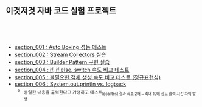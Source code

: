 

## 이것저것 자바 코드 실험 프로젝트
　
　  
　  
  
  - [section_001 : Auto Boxing 성능 테스트][link_section_001]
  - [section_002 : Stream Collectors 실습][link_section_002]
  - [section_003 : Builder Pattern 구현 실습][link_section_003]
  - [section_004 : if, if else, switch 속도 비교 테스트][link_section_004]
  - [section_005 : 불필요한 객체 생성 속도 비교 테스트 (정규표현식)][link_section_005]
  - [section_006 : System.out.println vs. logback][link_section_006]
    - <sub>동일한 내용을 출력한다고 가정하고 테스트<sub>local test 결과 최소 2배 ~ 최대 10배 정도 출력 시간 차이 발생</sub></sub>

　  
　  
　  


[link_section_001]:https://github.com/nimkoes/java-snippet/blob/master/src/me/nimkoes/section_001/Main.java
[link_section_002]:https://github.com/nimkoes/java-snippet/blob/master/src/me/nimkoes/section_002/StreamCollectors.java
[link_section_003]:https://github.com/nimkoes/java-snippet/blob/master/src/me/nimkoes/section_003/BuilderPattern.java
[link_section_004]:https://github.com/nimkoes/java-snippet/blob/master/src/me/nimkoes/section_004/Main.java
[link_section_005]:https://github.com/nimkoes/java-snippet/blob/master/src/me/nimkoes/section_005/Main.java
[link_section_006]:https://github.com/nimkoes/java-snippet/blob/master/src/me/nimkoes/section_006/Main.java
